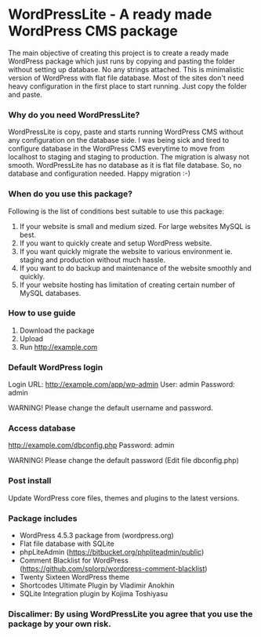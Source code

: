 # WordPressLite - A ready made WordPress CMS package
The main objective of creating this project is to create a ready made WordPress package which just runs by copying and pasting the folder without setting up database. No any strings attached. This is minimalistic version of WordPress with flat file database. Most of the sites don't need heavy configuration in the first place to start running. Just copy the folder and paste. 

### Why do you need WordPressLite?
WordPressLite is copy, paste and starts running WordPress CMS without any configuration on the database side. I was being sick and tired to configure database in the WordPress CMS everytime to move from localhost to staging and staging to production. The migration is alwasy not smooth. WordPressLite has no database as it is flat file database. So, no database and configuration needed. Happy migration :-)

### When do you use this package?
Following is the list of conditions best suitable to use this package:
1. If your website is small and medium sized. For large websites MySQL is best. 
2. If you want to quickly create and setup WordPress website.
3. If you want quickly migrate the website to various environment ie. staging and production without much hassle.
4. If you want to do backup and maintenance of the website smoothly and quickly.
5. If your website hosting has limitation of creating certain number of MySQL databases.

### How to use guide 
1. Download the package
2. Upload 
3. Run http://example.com

### Default WordPress login
Login URL: http://example.com/app/wp-admin
User: admin
Password: admin

WARNING! Please change the default username and password.

### Access database
http://example.com/dbconfig.php
Password: admin

WARNING! Please change the default password (Edit file dbconfig.php)

### Post install 
Update WordPress core files, themes and plugins to the latest versions.

### Package includes
- WordPress 4.5.3 package from (wordpress.org) 
- Flat file database with SQLite
- phpLiteAdmin (https://bitbucket.org/phpliteadmin/public)
- Comment Blacklist for WordPress (https://github.com/splorp/wordpress-comment-blacklist)
- Twenty Sixteen WordPress theme
- Shortcodes Ultimate Plugin by Vladimir Anokhin
- SQLite Integration plugin by Kojima Toshiyasu

### Discalimer: By using WordPressLite you agree that you use the package by your own risk.
